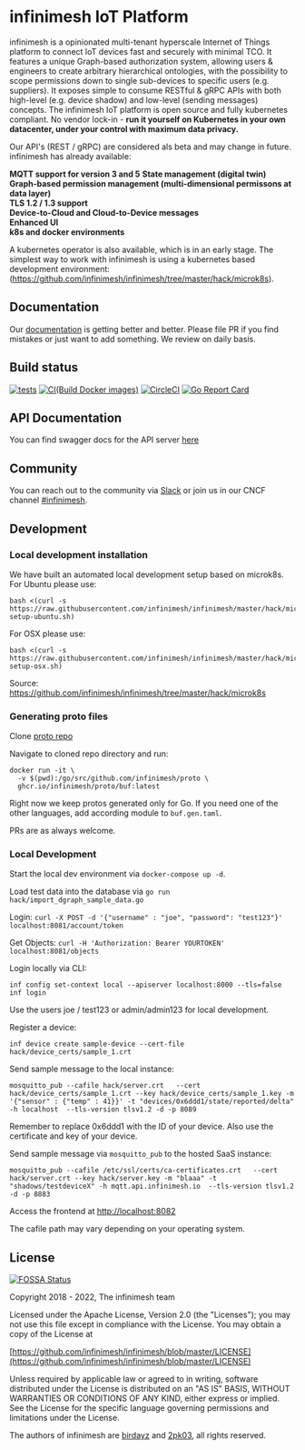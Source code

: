 # infinimesh IoT Platform

infinimesh is a opinionated multi-tenant hyperscale Internet of Things platform to connect IoT devices fast and securely with minimal TCO. It features a unique Graph-based authorization system, allowing users & engineers to create arbitrary hierarchical ontologies, with the possibility to scope permissions down to single sub-devices to specific users (e.g. suppliers). It exposes simple to consume RESTful & gRPC APIs with both high-level (e.g. device shadow) and low-level (sending messages) concepts. The infinimesh IoT platform is open source and fully kubernetes compliant. No vendor lock-in - **run it yourself on Kubernetes in your own datacenter, under your control with maximum data privacy.**

Our API's (REST / gRPC) are considered als beta and may change in future. infinimesh has already available:  
  
**MQTT support for version 3 and 5**
**State management (digital twin)**  
**Graph-based permission management (multi-dimensional permissons at data layer)**  
**TLS 1.2 / 1.3 support**  
**Device-to-Cloud and Cloud-to-Device messages**  
**Enhanced UI**  
**k8s and docker environments**

A kubernetes operator is also available, which is in an early stage. The simplest way to work with infinimesh is using a kubernetes based development environment: (<https://github.com/infinimesh/infinimesh/tree/master/hack/microk8s>).

## Documentation  

Our [documentation](https://infinimesh.github.io/infinimesh/docs/#/) is getting better and better. Please file PR if you find mistakes or just want to add something. We review on daily basis.

## Build status

[![tests](https://github.com/infinimesh/infinimesh/actions/workflows/tests.yml/badge.svg?branch=master)](https://github.com/infinimesh/infinimesh/actions/workflows/tests.yml)
[![CI(Build Docker images)](https://github.com/infinimesh/infinimesh/actions/workflows/ci.yml/badge.svg?branch=master)](https://github.com/infinimesh/infinimesh/actions/workflows/ci.yml)
[![CircleCI](https://img.shields.io/circleci/project/github/infinimesh/infinimesh.svg)](https://circleci.com/gh/infinimesh/infinimesh/tree/master)
[![Go Report Card](https://goreportcard.com/badge/github.com/infinimesh/infinimesh)](https://goreportcard.com/report/github.com/infinimesh/infinimesh)

## API Documentation

You can find swagger docs for the API server [here](https://infinimesh.github.io/infinimesh/swagger-ui/)

## Community

You can reach out to the community via [Slack](https://launchpass.com/infinimeshcommunity) or join us in our CNCF channel [#infinimesh](https://cloud-native.slack.com/archives/C01EP6QRJTD).

## Development

### Local development installation

We have built an automated local development setup based on microk8s.
For Ubuntu please use:

```shell
bash <(curl -s https://raw.githubusercontent.com/infinimesh/infinimesh/master/hack/microk8s/infinimesh-setup-ubuntu.sh)
```

For OSX please use:

```shell
bash <(curl -s https://raw.githubusercontent.com/infinimesh/infinimesh/master/hack/microk8s/infinimesh-setup-osx.sh)
```

Source: <https://github.com/infinimesh/infinimesh/tree/master/hack/microk8s>

### Generating proto files

Clone [proto repo](github.com/infinimesh/proto)

Navigate to cloned repo directory and run:

```shell
docker run -it \
  -v $(pwd):/go/src/github.com/infinimesh/proto \
  ghcr.io/infinimesh/proto/buf:latest
```

Right now we keep protos generated only for Go. If you need one of the other languages, add according module to `buf.gen.taml`.

PRs are as always welcome.

### Local Development

Start the local dev environment via `docker-compose up -d`.

Load test data into the database via `go run hack/import_dgraph_sample_data.go`

Login: `curl -X POST -d '{"username" : "joe", "password": "test123"}'  localhost:8081/account/token`

Get Objects: `curl -H 'Authorization: Bearer YOURTOKEN' localhost:8081/objects`

Login locally via CLI:

```shell
inf config set-context local --apiserver localhost:8000 --tls=false
inf login
```

Use the users joe / test123 or admin/admin123 for local development.

Register a device:

```shell
inf device create sample-device --cert-file hack/device_certs/sample_1.crt
```

Send sample message to the local instance:

```shell
mosquitto_pub --cafile hack/server.crt   --cert hack/device_certs/sample_1.crt --key hack/device_certs/sample_1.key -m '{"sensor" : {"temp" : 41}}' -t "devices/0x6ddd1/state/reported/delta" -h localhost  --tls-version tlsv1.2 -d -p 8089
```

Remember to replace 0x6ddd1 with the ID of your device. Also use the certificate and key of your device.

Send sample message via `mosquitto_pub` to the hosted SaaS instance:

```shell
mosquitto_pub --cafile /etc/ssl/certs/ca-certificates.crt   --cert hack/server.crt --key hack/server.key -m "blaaa" -t "shadows/testdeviceX" -h mqtt.api.infinimesh.io  --tls-version tlsv1.2 -d -p 8883
```

Access the frontend at <http://localhost:8082>

The cafile path may vary depending on your operating system.

## License

[![FOSSA Status](https://app.fossa.io/api/projects/git%2Bgithub.com%2Finfinimesh%2Finfinimesh.svg?type=large)](https://app.fossa.io/projects/git%2Bgithub.com%2Finfinimesh%2Finfinimesh?ref=badge_large)

Copyright 2018 - 2022, The infinimesh team

Licensed under the Apache License, Version 2.0 (the "Licenses"); you may not use
this file except in compliance with the License. You may obtain a copy of the License at

  [https://github.com/infinimesh/infinimesh/blob/master/LICENSE](https://github.com/infinimesh/infinimesh/blob/master/LICENSE)

Unless required by applicable law or agreed to in writing, software
distributed under the License is distributed on an "AS IS" BASIS,
WITHOUT WARRANTIES OR CONDITIONS OF ANY KIND, either express or implied.
See the License for the specific language governing permissions and
limitations under the License.

The authors of infinimesh are [birdayz](https://github.com/birdayz) and [2pk03](https://github.com/2pk03), all rights reserved.
